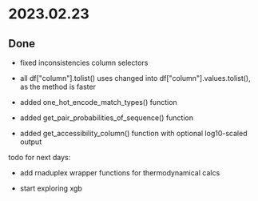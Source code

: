 # 2023.02.23

## Done

- fixed inconsistencies column selectors

- all df["column"].tolist() uses changed into df["column"].values.tolist(), as the method is faster

- added one_hot_encode_match_types() function

- added get_pair_probabilities_of_sequence() function

- added get_accessibility_column() function with optional log10-scaled output

todo for next days:

- add rnaduplex wrapper functions for thermodynamical calcs

- start exploring xgb
